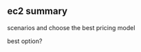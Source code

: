 ec2 summary
------------------------------

scenarios and choose the best pricing model

best option?


